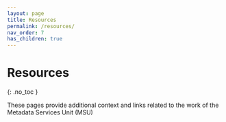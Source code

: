 ```yaml
---
layout: page
title: Resources
permalink: /resources/
nav_order: 7
has_children: true
---
```


# Resources
{: .no_toc }

These pages provide additional context and links related to the work of the Metadata Services Unit (MSU)
